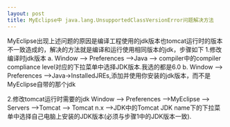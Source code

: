 ```yaml
---
layout: post
title: MyEclipse中 java.lang.UnsupportedClassVersionError问题解决方法
---
```


MyEclipse出现上述问题的原因是编译工程使用的jdk版本也tomcat运行时的版本不一致造成的，解决的方法就是编译和运行使用相同版本的jdk，步骤如下
1.修改编译时jdk版本
a. Window --> Preferences -->Java --> compiler中的compiler compliance level对应的下拉菜单中选择JDK版本.我选的都是6.0
b. Window --> Preferences -->Java->InstalledJREs,添加并使用你安装的jdk版本，而不是MyEclipse自带的那个jdk

2.修改tomcat运行时需要的jdk
Window --> Preferences -->MyEclipse --> Servers -->Tomcat --> Tomcat n.x -->JDK中的Tomcat JDK name下的下拉菜单中选择自己电脑上安装的JDK版本(必须与步骤1中的JDK版本一致).